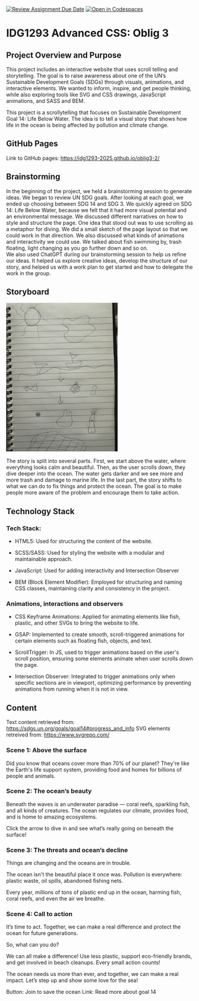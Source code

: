 [![Review Assignment Due Date](https://classroom.github.com/assets/deadline-readme-button-22041afd0340ce965d47ae6ef1cefeee28c7c493a6346c4f15d667ab976d596c.svg)](https://classroom.github.com/a/Hl2JaK93)
[![Open in Codespaces](https://classroom.github.com/assets/launch-codespace-2972f46106e565e64193e422d61a12cf1da4916b45550586e14ef0a7c637dd04.svg)](https://classroom.github.com/open-in-codespaces?assignment_repo_id=19230396)

# IDG1293 Advanced CSS: Oblig 3

## Project Overview and Purpose
This project includes an interactive website that uses scroll telling and storytelling. The goal is to raise awareness about one of the UN’s Sustainable Development Goals (SDGs) through visuals, animations, and interactive elements. We wanted to inform, inspire, and get people thinking, while also exploring tools like SVG and CSS drawings, JavaScript animations, and SASS and BEM.

This project is a scrollytelling that focuses on Sustainable Development Goal 14: Life Below Water. The idea is to tell a visual story that shows how life in the ocean is being affected by pollution and climate change.

## GitHub Pages
Link to GitHub pages: https://idg1293-2025.github.io/oblig3-2/

## Brainstorming 
In the beginning of the project, we held a brainstorming session to generate ideas. We began to review UN SDG goals. After looking at each goal, we ended up choosing between SDG 14 and SDG 3. We quickly agreed on SDG 14: Life Below Water, because we felt that it had more visual potential and an environmental message. 
We discussed different narratives on how to style and structure the page. One idea that stood out was to use scrolling as a metaphor for diving. We did a small sketch of the page layout so that we could work in that direction. We also discussed what kinds of animations and interactivity we could use. We talked about fish swimming by, trash floating, light changing as you go further down and so on.  
We also used ChatGPT during our brainstorming session to help us refine our ideas. It helped us explore creative ideas, develop the structure of our story, and helped us with a work plan to get started and how to delegate the work in the group. 

## Storyboard
<img src="assets/images/storyboard.png" alt="Storyboard" width="300"/>

The story is split into several parts. First, we start above the water, where everything looks calm and beautiful. Then, as the user scrolls down, they dive deeper into the ocean. The water gets darker and we see more and more trash and damage to marine life. In the last part, the story shifts to what we can do to fix things and protect the ocean. The goal is to make people more aware of the problem and encourage them to take action.

## Technology Stack
### Tech Stack:

- HTML5: Used for structuring the content of the website.

- SCSS/SASS: Used for styling the website with a modular and maintainable approach.

- JavaScript: Used for adding interactivity and Intersection Observer

- BEM (Block Element Modifier): Employed for structuring and naming CSS classes, maintaining clarity and consistency in the project.

### Animations, interactions and observers
- CSS Keyframe Animations: Applied for animating elements like fish, plastic, and other SVGs to bring the website to life.

- GSAP: Implemented to create smooth, scroll-triggered animations for certain elements such as floating fish, objects, and text.

- ScrollTrigger: In JS, used to trigger animations based on the user's scroll position, ensuring some elements animate when user scrolls down the page.

- Intersection Observer: Integrated to trigger animations only when specific sections are in viewport, optimizing performance by preventing animations from running when it is not in view.


## Content
Text content retrieved from: https://sdgs.un.org/goals/goal14#progress_and_info 
SVG elements retreived from: https://www.svgrepo.com/ 

### Scene 1: Above the surface 
Did you know that oceans cover more than 70% of our planet? 
They're like the Earth's life support system, providing food and homes for billions of people and animals. 

### Scene 2: The ocean’s beauty
Beneath the waves is an underwater paradise — coral reefs, sparkling fish, and all kinds of creatures. 
The ocean regulates our climate, provides food, and is home to amazing ecosystems.

Click the arrow to dive in and see what’s really going on beneath the surface!

### Scene 3: The threats and ocean’s decline
Things are changing and the oceans are in trouble. 

The ocean isn't the beautiful place it once was. Pollution is everywhere: plastic waste, oil spills, abandoned fishing nets. 

Every year, millions of tons of plastic end up in the ocean, harming fish, coral reefs, and even the air we breathe.


### Scene 4: Call to action
It’s time to act. Together, we can make a real difference and protect the ocean for future generations.

So, what can you do? 

We can all make a difference! Use less plastic, support eco-friendly brands, and get involved in beach cleanups. Every small action counts!

The ocean needs us more than ever, and together, we can make a real impact. Let’s step up and show some love for the sea! 

Button: Join to save the ocean
Link: Read more about goal 14
